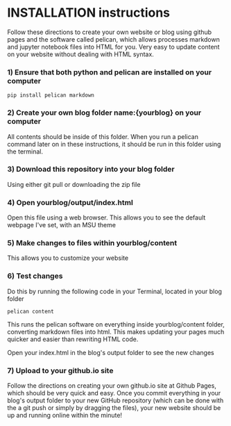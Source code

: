 # INSTALLATION instructions
Follow these directions to create your own website or blog using github pages and the software called pelican, which allows processes markdown and jupyter notebook files into HTML for you. Very easy to update content on your website without dealing with HTML syntax.

### 1) Ensure that both python and pelican are installed on your computer
~~~~
pip install pelican markdown
~~~~
### 2) Create your own blog folder name:{yourblog} on your computer
All contents should be inside of this folder. When you run a pelican command later on in these instructions, it should be run in this folder using the terminal.

### 3) Download this repository into your blog folder
Using either git pull or downloading the zip file

### 4) Open yourblog/output/index.html
Open this file using a web browser. This allows you to see the default webpage I've set, with an MSU theme

### 5) Make changes to files within yourblog/content
This allows you to customize your website

### 6) Test changes
Do this by running the following code in your Terminal, located in your blog folder
~~~~
pelican content
~~~~
This runs the pelican software on everything inside yourblog/content folder, converting markdown files into html. This makes updating your pages much quicker and easier than rewriting HTML code.

Open your index.html in the blog's output folder to see the new changes

### 7) Upload to your github.io site
Follow the directions on creating your own github.io site at Github Pages, which should be very quick and easy. Once you commit everything in your blog's output folder to your new GitHub repository (which can be done with the a git push or simply by dragging the files), your new website should be up and running online within the minute!
